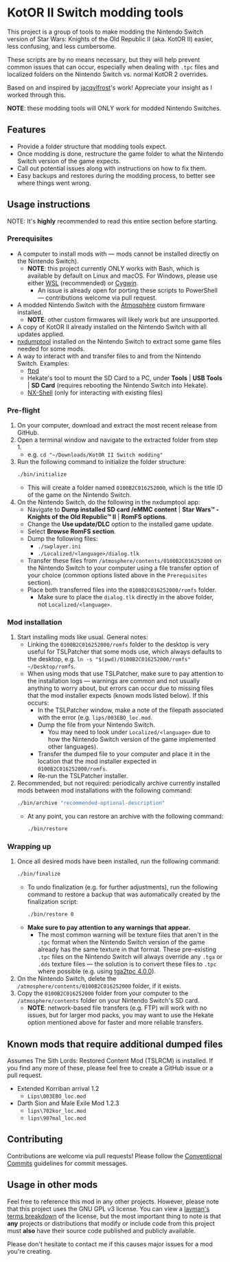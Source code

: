 # KotOR II Switch modding tools

This project is a group of tools to make modding the Nintendo Switch version of
Star Wars: Knights of the Old Republic II (aka. KotOR II) easier, less
confusing, and less cumbersome.

These scripts are by no means necessary, but they will help prevent common
issues that can occur, especially when dealing with `.tpc` files and localized
folders on the Nintendo Switch vs. normal KotOR 2 overrides.

Based on and inspired by
[jacqylfrost](https://deadlystream.com/profile/48469-jacqylfrost/)'s work!
Appreciate your insight as I worked through this.

**NOTE**: these modding tools will ONLY work for modded Nintendo Switches.

## Features

- Provide a folder structure that modding tools expect.
- Once modding is done, restructure the game folder to what the Nintendo Switch
  version of the game expects.
- Call out potential issues along with instructions on how to fix them.
- Easy backups and restores during the modding process, to better see where
  things went wrong.

## Usage instructions

NOTE: It's **highly** recommended to read this entire section before starting.

### Prerequisites

- A computer to install mods with — mods cannot be installed directly on the
  Nintendo Switch).
  - **NOTE**: this project currently ONLY works with Bash, which is available
    by default on Linux and macOS. For Windows, please use either
    [WSL](https://learn.microsoft.com/en-us/windows/wsl/install) (recommended)
    or [Cygwin](https://www.cygwin.com).
    - An issue is already open for porting these scripts to PowerShell —
      contributions welcome via pull request.
- A modded Nintendo Switch with the
  [Atmosphère](https://github.com/Atmosphere-NX/Atmosphere) custom firmware
  installed.
  - **NOTE**: other custom firmwares will likely work but are unsupported.
- A copy of KotOR II already installed on the Nintendo Switch with all updates
  applied.
- [nxdumptool](https://github.com/DarkMatterCore/nxdumptool) installed on the
  Nintendo Switch to extract some game files needed for some mods.
- A way to interact with and transfer files to and from the Nintendo Switch.
  Examples:
  - [ftpd](https://github.com/mtheall/ftpd)
  - Hekate's tool to mount the SD Card to a PC, under **Tools** | **USB Tools**
    | **SD Card** (requires rebooting the Nintendo Switch into Hekate).
  - [NX-Shell](https://github.com/joel16/NX-Shell) (only for interacting with
    existing files)

### Pre-flight

1. On your computer, download and extract the most recent release from GitHub.
1. Open a terminal window and navigate to the extracted folder from step 1.
   - e.g. `cd "~/Downloads/KotOR II Switch modding"`
1. Run the following command to initialize the folder structure:
   ```bash
   ./bin/initialize
   ```
   - This will create a folder named `0100B2C016252000`, which is the title ID
     of the game on the Nintendo Switch.
1. On the Nintendo Switch, do the following in the nxdumptool app:
   - Navigate to **Dump installed SD card /eMMC content** | **Star Wars™️ -
     Knights of the Old Republic™️ II** | **RomFS options**.
   - Change the **Use update/DLC** option to the installed game update.
   - Select **Browse RomFS section**.
   - Dump the following files:
     - `./swplayer.ini`
     - `./Localized/<language>/dialog.tlk`
   - Transfer these files from `/atmosphere/contents/0100B2C016252000` on the
     Nintendo Switch to your computer using a file transfer option of your
     choice (common options listed above in the `Prerequisites` section).
   - Place both transferred files into the `0100B2C016252000/romfs` folder.
     - Make sure to place the `dialog.tlk` directly in the above folder, not
       `Localized/<language>`.

### Mod installation

1. Start installing mods like usual. General notes:
   - Linking the `0100B2C016252000/romfs` folder to the desktop is very
     useful for TSLPatcher that some mods use, which always defaults to the
     desktop, e.g. `ln -s "$(pwd)/0100B2C016252000/romfs" ~/Desktop/romfs`.
   - When using mods that use TSLPatcher, make sure to pay attention to the
     installation logs — warnings are common and not usually anything to worry
     about, but errors can occur due to missing files that the mod installer
     expects (known mods listed below). If this occurs:
     - In the TSLPatcher window, make a note of the filepath associated with
       the error (e.g. `lips/003EBO_loc.mod`.
     - Dump the file from your Nintendo Switch.
       - You may need to look under `Localized/<language>` due to how the
         Nintendo Switch version of the game implemented other languages).
     - Transfer the dumped file to your computer and place it in the location
       that the mod installer expected in `0100B2C016252000/romfs`.
     - Re-run the TSLPatcher installer.
1. Recommended, but not required: periodically archive currently installed mods
   between mod installations with the following command:
   ```bash
   ./bin/archive "recommended-optional-description"
   ```
   - At any point, you can restore an archive with the following command:
     ```bash
     ./bin/restore
     ```

### Wrapping up

1. Once all desired mods have been installed, run the following command:
   ```bash
   ./bin/finalize
   ```
   - To undo finalization (e.g. for further adjustments), run the following
     command to restore a backup that was automatically created by the
     finalization script:
     ```bash
     ./bin/restore 0
     ```
   - **Make sure to pay attention to any warnings that appear.**
     - The most common warning will be texture files that aren't in the `.tpc`
       format when the Nintendo Switch version of the game already has the same
       texture in that format. These pre-existing `.tpc` files on the Nintendo
       Switch will always override any `.tga` or `.dds` texture files — the
       solution is to convert these files to `.tpc` where possible (e.g. using
       [tga2tpc 4.0.0](https://deadlystream.com/files/file/1152-tga2tpc/)).
1. On the Nintendo Switch, delete the `/atmosphere/contents/0100B2C016252000`
   folder, if it exists.
1. Copy the `0100B2C016252000` folder from your computer to the
   `/atmosphere/contents` folder on your Nintendo Switch's SD card.
   - **NOTE**: network-based file transfers (e.g. FTP) will work with no
     issues, but for larger mod packs, you may want to use the Hekate option
     mentioned above for faster and more reliable transfers.

## Known mods that require additional dumped files

Assumes The Sith Lords: Restored Content Mod (TSLRCM) is installed. If you find
any more of these, please feel free to create a GitHub issue or a pull request.

- Extended Korriban arrival 1.2
  - `Lips\003EBO_loc.mod`
- Darth Sion and Male Exile Mod 1.2.3
  - `lips\702kor_loc.mod`
  - `lips\907mal_loc.mod`

## Contributing

Contributions are welcome via pull requests! Please follow the
[Conventional Commits](https://www.conventionalcommits.org/en/v1.0.0/)
guidelines for commit messages.

## Usage in other mods

Feel free to reference this mod in any other projects. However, please note
that this project uses the GNU GPL v3 license. You can view a
[layman's terms breakdown](https://www.gnu.org/licenses/quick-guide-gplv3.en.html)
of the license, but the most important thing to note is that **any** projects
or distributions that modify or include code from this project must **also**
have their source code published and publicly available.

Please don't hesitate to contact me if this causes major issues for a mod
you're creating.
